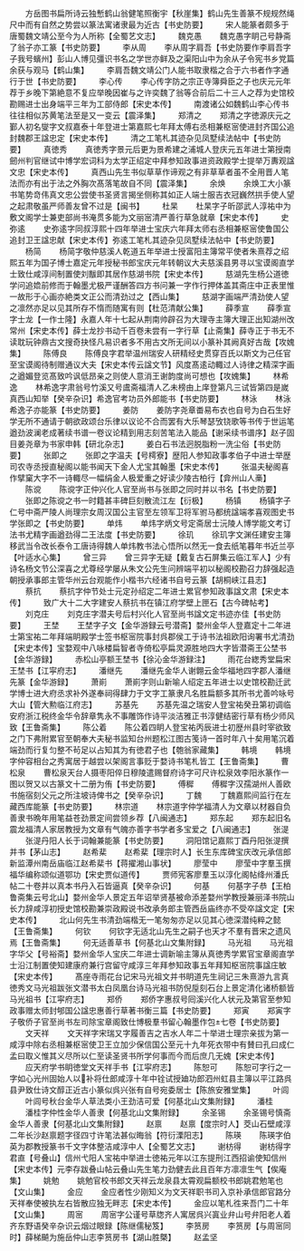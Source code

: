 <!-- { "loadSidebar": true } -->
　　方岳图书扁所诗云独慙鹤山翁健笔照衡宇【秋崖集】鹤山先生善篆不规规然绳尺中而有自然之势尝以篆法寓诸隶最为近古【书史防要】
　　宋人能篆者颇多于唐蜀魏文靖公至今为人所称【全蜀艺文志】
　　魏克愚
　　魏克愚字眀己号静斋了翁子亦工篆【书史防要】
　　李从周
　　李从周字肩吾【书史防要作李肩吾字子我号蠙州】彭山人博见彊识书名之学世亦鲜及之渠阳山中为余从子令宪书乡党篇余获与观马【鹤山集】
　　李肩吾魏文靖公门人能书取隶楷之合于六书者作字通行于世【书史防要】
　　李心传
　　李心传字防之宗正寺簿舜臣之子也庆元元年荐于乡晚下第絶意不复应举晚因崔与之许奕魏了翁等合前后二十三人之荐为史馆校勘赐进士出身端平三年为工部侍郎【宋史本传】
　　南渡诸公如魏鹤山李心传书往往相似苏黄笔法至是又一变云【震泽集】
　　郑清之
　　郑清之字徳源庆元之鄞人初名燮字文叔嘉泰十年登进士第嘉熙七年拜太傅右丞相兼枢宻使进封齐国公追封魏郡王諡忠定【宋史本传】
　　清之工笔札其迹杂见凤墅续法帖中【书史防要】
　　真徳秀
　　真徳秀字景元后更为景希建之浦城人登庆元五年进士第授南劒州判官继试中博学宏词科为太学正绍定中拜参知政事进资政殿学士提举万夀观諡文忠【宋史本传】
　　真西山先生书似草草作谛观之有非草草者虽不全用晋人笔法而亦有出于法之外胸次髙落笔故自不同【震泽集】
　　余焕
　　余焕工大小篆书笔势竒伟真文忠公尝使书圣贤言揭坐侧称其如正人端士服吉衣冠巍然拱手使人望之起肃敬虽严师善友曾不过是【闽书】
　　杜杲
　　杜杲字子昕邵武人淳祐中为敷文阁学士兼吏部尚书淹贯多能为文丽宻清严善行草急就章【宋史本传】
　　史弥逺
　　史弥逺字同叔淳熙十四年举进士宝庆六年拜太师右丞相兼枢宻使鲁国公追封卫王諡忠献【宋史本传】弥逺工笔札其迹杂见凤墅续法帖中【书史防要】
　　杨简
　　杨简字敬仲慈溪人乾道五年举进士授富阳主簿常平使者朱熹荐之绍熙五年为国子博士嘉定元年授秘书郎宝庆元年转朝议大夫慈溪县男寻以宝谟阁直学士致仕咸淳间制置使刘黻即其居作慈湖书院【宋史本传】
　　慈湖先生杨公道徳学问追嫓前修而于翰墨尤极严谨酬答四方书问兼一字作行押体盖其斋庄中正表里惟一故形于心画亦絶类文正公而清劲过之【西山集】
　　慈湖字画端严清劲使人望之凛然亦足以见其所存不惰而随寓有则【杜范清献公集】
　　薛季宣
　　薛季宣字士龙【一作士隆】永嘉人年十七起从荆南帅辟召为大理寺主簿大理正出知湖州改常州【宋史本传】薛士龙抄书动千百卷未尝有一字行草【止斋集】薛寺正于书无不读耽玩钟鼎古文搜奇抉怪凡易识者多不用古文所无间以小篆补其阙真好古哉【攻媿集】
　　陈傅良
　　陈傅良字君举温州瑞安人研精经史贯穿百氏以斯文为己任官至宝谟阁待制赠通议大夫【宋史本传云諡文节】风度髙逺动輙过人诗律之精深字画之遒媚登览髙致吟讽低昂亲之则使人意消王谢韵度尚可想也【攻媿集】
　　林希逸
　　林希逸字肃翁号竹溪又号鬳斋福清人乙未榜由上庠登第凡三试皆第四是嵗真西山知举【癸辛杂识】希逸官考功员外郎能书【书史防要】
　　林泳
　　林泳希逸子亦能篆【书史防要】
　　姜防
　　姜防字尧章畨易布衣也自号为白石生好学无所不通请于朝欲政颂台乐律以议论不合而罢有大乐琴瑟攷铙歌等书传于世运笔遒劲波澜老成著续书谱一卷议论精到用志刻苦笔法入能品【谢采续书谱序】赵子固目姜尧章为书家申韩【研北杂志】
　　姜白石书法迥脱脂粉一洗尘俗【书史防要】
　　张即之
　　张即之字温夫【号樗寮】歴阳人参知政事孝伯子中进士举歴司农寺丞授直秘阁以能书闻天下金人尤宝其翰墨【宋史本传】
　　张温夫秘阁喜作擘窠大字不一诗輙尽一幅绢金人极爱重之好读少陵古柏行【弇州山人槀】
　　陈谠
　　陈谠字正仲兴化人官至尚书与张即之同时并以书名【书史防要】
　　张即之陈谠之书一时籍甚丰碑巨刻散流江左【衍极】
　　杨镇
　　杨镇字子仁号中斋严陵人尚理宗女周汉国公主官至左领军卫将军驸马都统諡端孝喜观图史书学张即之【书史防要】
　　单炜
　　单炜字炳文号定斋居士沅陵人博学能文考订法书尤精字画遒劲得二王法度【书史防要】
　　徐玑
　　徐玑字文渊任建安主簿移武当令改长泰令工唐诗得魏人单炜教书法心悟所以然无一食去纸笔暮年书近兰亭【叶适水心集】
　　曾三异
　　曾三异字无疑【戴复古石屏集云临江军人】少有诗名杨文节公深喜之尤尊经学屡从朱文公先生问辨端平初以秘阁校勘召力辞强起造朝授承事郎主管华州云台观能作小楷书六经诸书自号云篆【胡桐峡江县志】
　　蔡抗
　　蔡抗字仲节处士元定孙绍定二年进士累官参知政事諡文肃【宋史本传】
　　致广大十二大字建安人蔡抗书在镇江府学壁上匣石【古今碑帖考】
　　刘克庄
　　刘克庄字潜夫号后村兴化人官至尚书諡文定书迹亦佳【书史防要】
　　王埜
　　王埜字子文【金华游録云号潜斋】婺州金华人登嘉定十二年进士第宝祐二年拜端眀殿学士签书枢宻院事封呉郡侯工于诗书法祖欧阳询署书尤清劲【宋史本传】宝婺观中八咏楼扁智者寺倚松亭扁灵源胜地四大字皆潜斋王公埜书【金华游録】
　　赤松山亭额王埜书【徐沁金华游録注】
　　雨花台緫秀堂扁宋王埜书【江寜府志】
　　潘继先
　　潘继先金华人谢翺云金华福地四字郡人潘继先篆【金华游録】
　　萧崱
　　萧崱字则山新喻人绍定五年进士以史馆校勘迁武学博士进大府丞求补外遂奉祠得肆力于文字工篆隶凡名胜扁额多其所书尤善吟咏号大山【管大勲临江府志】
　　苏基先
　　苏基先温之瑞安人登宝祐癸丑第初调临安府浙江税终金华令辞章隽永不事雕饰作诗平淡洁雅正书淳健结密行草有杨少师风致【王鲁斋集】
　　陈公着
　　陈公着四眀人登宝祐丙辰进士初歴州县时宰欲致之门下弗附累官至朝奉大夫秘书监知台州题松江图古笺诗一首时年八十矣用笔沉着端劲而行复匀整不茍足以占知其为有徳君子也【匏翁家藏集】
　　韩境
　　韩境字仲容相台之秀寓居于越尝以架阁言事贬于婺诗书笔札皆工【王鲁斋集】
　　曹松泉
　　曹松泉天台人摄枣阳倅日穆陵遣赐督府诗字可尺许松泉效李阳氷篆作一图以贺又以古篆文十二册为侑【书史防要】
　　傅穉
　　傅穉字汉孺湖州人善欧书施宿刻父元之所注坡诗俾书之【癸辛杂识】
　　丁魏
　　丁魏嘉熙间监行在左藏西库能篆【书史防要】
　　林宗道
　　林宗道字仲学福清人为文章以材器自负善隶书晩年用笔益苍劲景定间尝领乡荐【八闽通志】
　　郑东起
　　郑东起旧名震龙福清人家居教授为文章有气魄亦善字书学者多宝爱之【八闽通志】
　　张湜
　　张湜丹阳人长于词翰兼能篆【书史防要】
　　洞阳馆记嘉熙丁酉丹阳张湜撰并书【茅山志】
　　赵希棐
　　赵希棐【理宗时人】长生东库碑宝庆改元承信郎新监潭州南岳庙临江赵希棐书【蒋擢湘山事状】
　　廖莹中
　　廖莹中字羣玉撰福华编称颂似道鄂功【宋史贾似道传】
　　贾师宪客廖羣玉以淳化阁帖绛州潘氏帖二十卷并以真本书丹入石皆逼真【癸辛杂识】
　　何基
　　何基字子恭【王柏鲁斋集云号北山】婺州金华人景定五年诏举贤基被命添差婺州学教授兼丽泽书院山长力辞咸淳初授史馆校勘兼崇政殿说书改承务郎主管西岳庙终亦不受卒諡文定【宋史本传】
　　北山何先生书清劲端楷无一笔匆匆亦足以见其心徳深潜纯粹之懿【王鲁斋集】
　　何钦
　　何钦字无适北山先生之嗣子也天才不羣有晋宋之遗风焉【王鲁斋集】
　　何无适善草书【何基北山文集附録】
　　马光祖
　　马光祖字华父【号裕斋】婺州金华人宝庆二年进士调新喻主簿从真徳秀学累官宝章阁直学士沿江制置使知建康府兼行宫留守咸淳三年拜参知政事五年拜知枢宻院事諡庄敏【宋史本传】
　　髙座寺雨花台记宋马光祖文并书眀道先生祠记三朱熹游九言真徳秀文马光祖跋张文潜书太白凤凰台诗马光祖书防倪垕刻石台上景定清化诸桥额皆马光祖书【江寜府志】
　　郑侨
　　郑侨字惠叔号囘溪兴化人状元及第官至参知政事赠太师封郇国公諡忠惠善行草著书衡三篇【书史防要】
　　郑寅
　　郑寅字子敬侨子官至尚书左司除宝章阁致仕博极羣书留心翰墨作包七卷【书史防要】
　　文天祥
　　文天祥字宋瑞又字履善吉之吉水人年二十举进士理宗亲拔为第一咸淳中除右丞相兼枢宻使卫王立加少保信国公至元十九年死衣带中有賛曰孔曰成仁孟曰取义惟其义尽所以仁至读圣贤书所学何事而今而后庶几无媿【宋史本传】
　　应天府学书眀徳堂文天祥手书【江寜府志】
　　陈恕可
　　陈恕可字行之一字如心光州固始人以补将仕郎咸淳十年中铨试授廸功郎泗州虹县主簿以平江路呉县尹致仕诗文醇正近古小篆似呉兴张有自号宛委居士【陈旅安雅堂集】
　　叶闾
　　叶闾号秋台金华人草法类小王劲洁可爱【何基北山文集附録】
　　潘桂
　　潘桂字仲性金华人善隶【何基北山文集附録】
　　余圣锡
　　余圣锡号慎斋金华人善隶【何基北山文集附録】
　　赵禀
　　赵禀【度宗时人】茭山石壁咸淳二年长沙赵禀题字径四寸许笔法甚似晦翁【符衍溧阳志】
　　陈瑛
　　陈瑛字伯英为郡教授篆书千文字体整洁咸淳中人【全蜀艺文志】
　　谢枋得
　　谢枋得字君直【号叠山】信州弋阳人宝祐中举进士徳祐元年以江东提刑江西招谕使知信州【宋史本传】元李存跋叠山帖云叠山先生笔力劲健去此且百年方凛凛生气【俟庵集】
　　姚勉
　　姚勉官校书郎文天祥云龙泉县太霄观扁额校书郎姚君勉笔也【文山集】
　　金应
　　金应者性少刚知义为文天祥职书司入京补承信郎官路分天祥奉使被执左右皆散应独无畔志【宋史本传】
　　金应以笔札徃来吾门二十年【文山集】
　　周宻
　　周宻字公谨号草牎齐人寓居呉兴寘业弁山号弁阳老人着齐东野语癸辛杂识云烟过眼録【陈继儒秘笈】
　　李筼房
　　李筼房【与周宻同时】薛梯飇为施岳仲山志李筼房书【湖山胜槩】
　　赵孟坚
